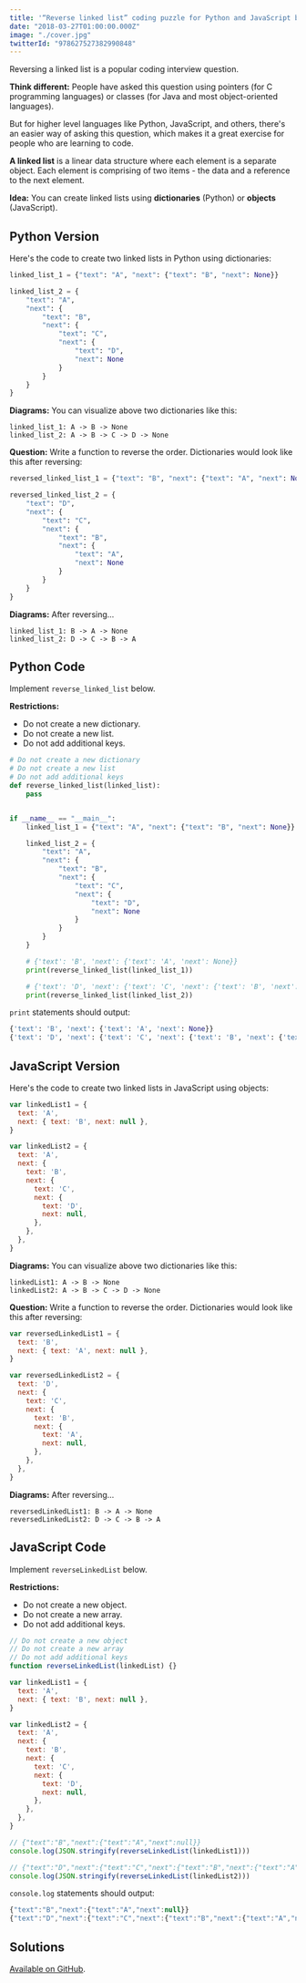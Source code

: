 ```yaml
---
title: '“Reverse linked list” coding puzzle for Python and JavaScript beginners'
date: "2018-03-27T01:00:00.000Z"
image: "./cover.jpg"
twitterId: "978627527382990848"
---
```


Reversing a linked list is a popular coding interview question.

**Think different:** People have asked this question using pointers (for C programming languages) or classes (for Java and most object-oriented languages).

But for higher level languages like Python, JavaScript, and others, there's an easier way of asking this question, which makes it a great exercise for people who are learning to code.

<post-separator></post-separator>

**A linked list** is a linear data structure where each element is a separate object. Each element is comprising of two items - the data and a reference to the next element.

**Idea:** You can create linked lists using **dictionaries** (Python) or **objects** (JavaScript).

## Python Version

Here's the code to create two linked lists in Python using dictionaries:

```python
linked_list_1 = {"text": "A", "next": {"text": "B", "next": None}}

linked_list_2 = {
    "text": "A",
    "next": {
        "text": "B",
        "next": {
            "text": "C",
            "next": {
                "text": "D",
                "next": None
            }
        }
    }
}
```

**Diagrams:** You can visualize above two dictionaries like this:

```
linked_list_1: A -> B -> None
linked_list_2: A -> B -> C -> D -> None
```

**Question:** Write a function to reverse the order. Dictionaries would look like this after reversing:

```python
reversed_linked_list_1 = {"text": "B", "next": {"text": "A", "next": None}}

reversed_linked_list_2 = {
    "text": "D",
    "next": {
        "text": "C",
        "next": {
            "text": "B",
            "next": {
                "text": "A",
                "next": None
            }
        }
    }
}
```

**Diagrams:** After reversing...

```
linked_list_1: B -> A -> None
linked_list_2: D -> C -> B -> A
```

## Python Code

Implement `reverse_linked_list` below.

**Restrictions:**

* Do not create a new dictionary.
* Do not create a new list.
* Do not add additional keys.

```python
# Do not create a new dictionary
# Do not create a new list
# Do not add additional keys
def reverse_linked_list(linked_list):
    pass


if __name__ == "__main__":
    linked_list_1 = {"text": "A", "next": {"text": "B", "next": None}}

    linked_list_2 = {
        "text": "A",
        "next": {
            "text": "B",
            "next": {
                "text": "C",
                "next": {
                    "text": "D",
                    "next": None
                }
            }
        }
    }

    # {'text': 'B', 'next': {'text': 'A', 'next': None}}
    print(reverse_linked_list(linked_list_1))

    # {'text': 'D', 'next': {'text': 'C', 'next': {'text': 'B', 'next': {'text': 'A', 'next': None}}}}
    print(reverse_linked_list(linked_list_2))
```

`print` statements should output:

```python
{'text': 'B', 'next': {'text': 'A', 'next': None}}
{'text': 'D', 'next': {'text': 'C', 'next': {'text': 'B', 'next': {'text': 'A', 'next': None}}}}
```

## JavaScript Version

Here's the code to create two linked lists in JavaScript using objects:

```javascript
var linkedList1 = {
  text: 'A',
  next: { text: 'B', next: null },
}

var linkedList2 = {
  text: 'A',
  next: {
    text: 'B',
    next: {
      text: 'C',
      next: {
        text: 'D',
        next: null,
      },
    },
  },
}
```

**Diagrams:** You can visualize above two dictionaries like this:

```
linkedList1: A -> B -> None
linkedList2: A -> B -> C -> D -> None
```

**Question:** Write a function to reverse the order. Dictionaries would look like this after reversing:

```js
var reversedLinkedList1 = {
  text: 'B',
  next: { text: 'A', next: null },
}

var reversedLinkedList2 = {
  text: 'D',
  next: {
    text: 'C',
    next: {
      text: 'B',
      next: {
        text: 'A',
        next: null,
      },
    },
  },
}
```

**Diagrams:** After reversing...

```
reversedLinkedList1: B -> A -> None
reversedLinkedList2: D -> C -> B -> A
```

## JavaScript Code

Implement `reverseLinkedList` below.

**Restrictions:**

* Do not create a new object.
* Do not create a new array.
* Do not add additional keys.

```js
// Do not create a new object
// Do not create a new array
// Do not add additional keys
function reverseLinkedList(linkedList) {}

var linkedList1 = {
  text: 'A',
  next: { text: 'B', next: null },
}

var linkedList2 = {
  text: 'A',
  next: {
    text: 'B',
    next: {
      text: 'C',
      next: {
        text: 'D',
        next: null,
      },
    },
  },
}

// {"text":"B","next":{"text":"A","next":null}}
console.log(JSON.stringify(reverseLinkedList(linkedList1)))

// {"text":"D","next":{"text":"C","next":{"text":"B","next":{"text":"A","next":null}}}}
console.log(JSON.stringify(reverseLinkedList(linkedList2)))
```

`console.log` statements should output:

```js
{"text":"B","next":{"text":"A","next":null}}
{"text":"D","next":{"text":"C","next":{"text":"B","next":{"text":"A","next":null}}}}
```

## Solutions

[Available on GitHub](https://github.com/chibicode/chibicode-code-samples/tree/master/reverse-linked-list-python-js).
